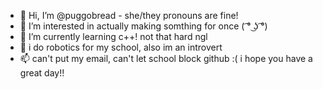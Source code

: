 - 👋 Hi, I’m @puggobread - she/they pronouns are fine!
- 👀 I’m interested in actually making somthing for once ( ͡° ͜ʖ ͡°)
- 🌱 I’m currently learning c++! not that hard ngl
- 💞️ i do robotics for my school, also im an introvert
- 📫 can't put my email, can't let school block github :(
i hope you have a great day!!
<!---
puggobread/puggobread is a ✨ special ✨ repository because its `README.md` (this file) appears on your GitHub profile.
You can click the Preview link to take a look at your changes.
--->
